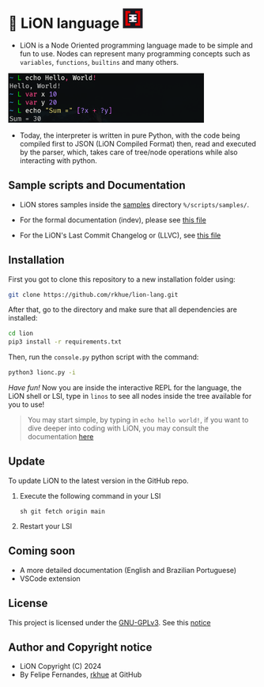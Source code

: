 # 🦁 LiON language <img src="./LiON/assets/img/icon/red-large.png" alt="Shell Icon" height="40px">

- LiON is a Node Oriented programming language made to be simple and fun to use. Nodes can represent many programming concepts such as `variables`, `functions`, `builtins` and many others.

<img src="./LiON/assets/img/readme/screenshot-lsi.png" alt="LiON LSI" height="100px">

- Today, the interpreter is written in pure Python, with the code being compiled first to JSON (LiON Compiled Format) then, read and executed by the parser, which, takes care of tree/node operations while also interacting with python.


## Sample scripts and Documentation
- LiON stores samples inside the [samples](./LiON/scripts/samples) directory `%/scripts/samples/`.

- For the formal documentation (indev), please see [this file](./LiON/assets/doc/liondoc.md)

- For the LiON's Last Commit Changelog or (LLVC), see [this file](CHANGELOG.md)

## Installation
First you got to clone this repository to a new installation folder using:
```bash
git clone https://github.com/rkhue/lion-lang.git
```

After that, go to the directory and make sure that all dependencies are installed:
```bash
cd lion
pip3 install -r requirements.txt
```

Then, run the `console.py` python script with the command:
```bash
python3 lionc.py -i
```

*Have fun!* Now you are inside the interactive REPL for the language, the LiON shell or LSI, type in `linos` to see all nodes inside the tree
available for you to use!

> You may start simple, by typing in `echo hello world!`, if you want to dive deeper into coding
with LiON, you may consult the documentation [here](./LiON/assets/doc/liondoc.md)

## Update
To update LiON to the latest version in the GitHub repo.
1. Execute the following command in your LSI
    ```lion
    sh git fetch origin main
    ```
2. Restart your LSI
## Coming soon
- A more detailed documentation (English and Brazilian Portuguese)
- VSCode extension

## License
This project is licensed under the [GNU-GPLv3](LICENSE). See this [notice](/LiON/assets/conf/notice.txt)

## Author and Copyright notice
* LiON Copyright (C) 2024
* By Felipe Fernandes, [rkhue](https://www.github.com/rkhue) at GitHub
